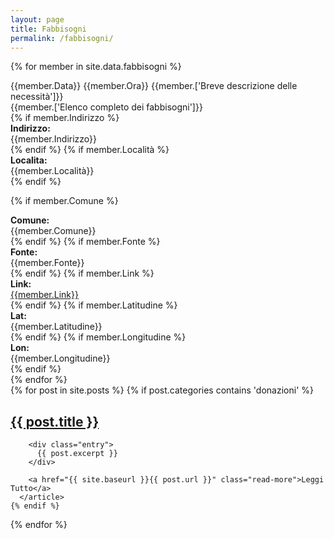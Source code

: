 ```yaml
---
layout: page
title: Fabbisogni
permalink: /fabbisogni/
---
```


{% for member in site.data.fabbisogni %}
<div class="panel panel-info">
<div class="panel-heading">
{{member.Data}} {{member.Ora}} {{member.['Breve descrizione delle necessità']}}
</div>
<div class="panel-body">
<div class="row">
<div class="col-md-12">
{{member.['Elenco completo dei fabbisogni']}}
</div>
</div>
{% if member.Indirizzo %}
<div class="row">
<div class="col-md-2"><b>Indirizzo:</b></div><div class="col-md-10">{{member.Indirizzo}}</div>
</div>
{% endif %}
{% if member.Località %}
<div class="row">
<div class="col-md-2"><b>Localita:</b></div><div class="col-md-10">{{member.Località}}</div>
</div>
{% endif %}

{% if member.Comune %}
<div class="row">
<div class="col-md-2"><b>Comune:</b></div><div class="col-md-10">{{member.Comune}}</div>
</div>
{% endif %}
{% if member.Fonte %}
<div class="row">
<div class="col-md-2"><b>Fonte:</b></div><div class="col-md-10">{{member.Fonte}}</div>
</div>
{% endif %}
{% if member.Link %}
<div class="row">
<div class="col-md-2"><b>Link:</b></div><div class="col-md-10"><a href="{{member.Link}}">{{member.Link}}</a></div>
</div>
{% endif %}
{% if member.Latitudine %}
<div class="row">
<div class="col-md-2"><b>Lat:</b></div><div class="col-md-10">{{member.Latitudine}}</div>
</div>
{% endif %}
{% if member.Longitudine %}
<div class="row">
<div class="col-md-2"><b>Lon:</b></div><div class="col-md-10">{{member.Longitudine}}</div>
</div>
{% endif %}
</div>
</div>
{% endfor %}

<div class="posts">
  {% for post in site.posts %}
    {% if post.categories contains 'donazioni' %}
      <article class="post">
        <h1><a href="{{ site.baseurl }}{{ post.url }}">{{ post.title }}</a></h1>

        <div class="entry">
          {{ post.excerpt }}
        </div>

        <a href="{{ site.baseurl }}{{ post.url }}" class="read-more">Leggi Tutto</a>
      </article>
    {% endif %}
  {% endfor %}
</div>
